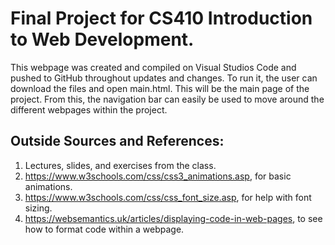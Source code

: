 # Final Project for CS410 Introduction to Web Development.

This webpage was created and compiled on Visual Studios Code and pushed to GitHub throughout updates and changes.
To run it, the user can download the files and open main.html. This will be the main page of the project.
From this, the navigation bar can easily be used to move around the different webpages within the project.

## Outside Sources and References:

1. Lectures, slides, and exercises from the class.
2. https://www.w3schools.com/css/css3_animations.asp, for basic animations.
3. https://www.w3schools.com/css/css_font_size.asp, for help with font sizing.
4. https://websemantics.uk/articles/displaying-code-in-web-pages, to see how to format code within a webpage.
